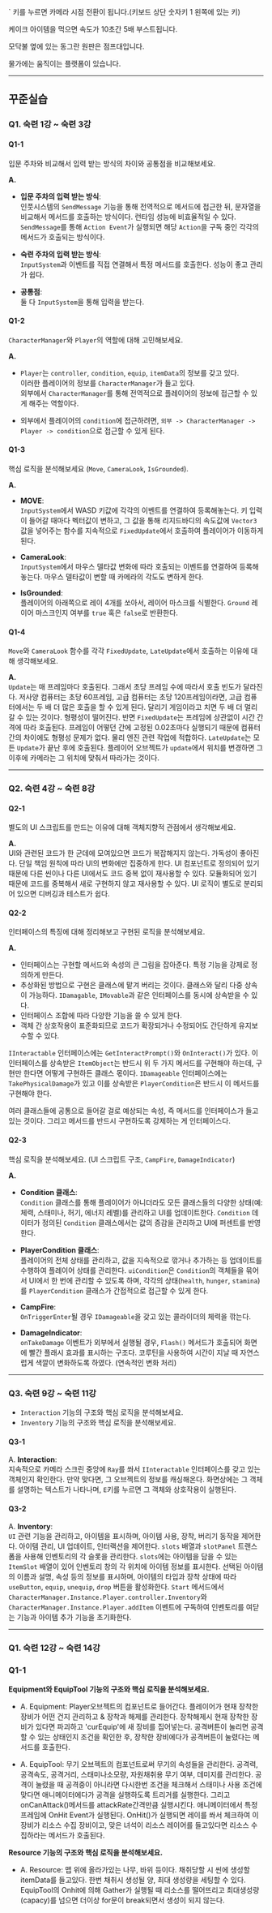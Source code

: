 ` 키를 누르면 카메라 시점 전환이 됩니다.(키보드 상단 숫자키 1 왼쪽에 있는 키)

케이크 아이템을 먹으면 속도가 10초간 5배 부스트됩니다.

모닥불 옆에 있는 동그란 원판은 점프대입니다.

물가에는 움직이는 플랫폼이 있습니다.

------------------------------------------------------------------------

## 꾸준실습

### Q1. 숙련 1강 ~ 숙련 3강

#### Q1-1  
입문 주차와 비교해서 입력 받는 방식의 차이와 공통점을 비교해보세요.  

**A.**  
- **입문 주차의 입력 받는 방식**:  
  인풋시스템의 `SendMessage` 기능을 통해 전역적으로 메서드에 접근한 뒤, 문자열을 비교해서 메서드를 호출하는 방식이다. 런타임 성능에 비효율적일 수 있다. `SendMessage`를 통해 `Action Event`가 실행되면 해당 `Action`을 구독 중인 각각의 메서드가 호출되는 방식이다.

- **숙련 주차의 입력 받는 방식**:  
  `InputSystem`과 이벤트를 직접 연결해서 특정 메서드를 호출한다. 성능이 좋고 관리가 쉽다.

- **공통점**:  
  둘 다 `InputSystem`을 통해 입력을 받는다.

#### Q1-2  
`CharacterManager`와 `Player`의 역할에 대해 고민해보세요.  

**A.**  
- `Player`는 `controller`, `condition`, `equip`, `itemData`의 정보를 갖고 있다.  
  이러한 플레이어의 정보를 `CharacterManager`가 들고 있다.  
  외부에서 `CharacterManager`를 통해 전역적으로 플레이어의 정보에 접근할 수 있게 해주는 역할이다.

- 외부에서 플레이어의 `condition`에 접근하려면, `외부 -> CharacterManager -> Player -> condition`으로 접근할 수 있게 된다.

#### Q1-3  
핵심 로직을 분석해보세요 (`Move`, `CameraLook`, `IsGrounded`).

**A.**  
- **MOVE**:  
  `InputSystem`에서 WASD 키값에 각각의 이벤트를 연결하여 등록해놓는다. 키 입력이 들어갈 때마다 벡터값이 변하고, 그 값을 통해 리지드바디의 속도값에 `Vector3` 값을 넣어주는 함수를 지속적으로 `FixedUpdate`에서 호출하여 플레이어가 이동하게 된다.

- **CameraLook**:  
  `InputSystem`에서 마우스 델타값 변화에 따라 호출되는 이벤트를 연결하여 등록해놓는다. 마우스 델타값이 변할 때 카메라의 각도도 변하게 한다.

- **IsGrounded**:  
  플레이어의 아래쪽으로 레이 4개를 쏘아서, 레이어 마스크를 식별한다. `Ground` 레이어 마스크인지 여부를 `true` 혹은 `false`로 반환한다.

#### Q1-4  
`Move`와 `CameraLook` 함수를 각각 `FixedUpdate`, `LateUpdate`에서 호출하는 이유에 대해 생각해보세요.

**A.**  
`Update`는 매 프레임마다 호출된다. 그래서 초당 프레임 수에 따라서 호출 빈도가 달라진다. 저사양 컴퓨터는 초당 60프레임, 고급 컴퓨터는 초당 120프레임이라면, 고급 컴퓨터에서는 두 배 더 많은 호출을 할 수 있게 된다. 달리기 게임이라고 치면 두 배 더 멀리 갈 수 있는 것이다. 형평성이 떨어진다. 반면 `FixedUpdate`는 프레임에 상관없이 시간 간격에 따라 호출된다. 프레임이 어떻던 간에 고정된 0.02초마다 실행되기 때문에 컴퓨터 간의 차이에도 형평성 문제가 없다. 물리 엔진 관련 작업에 적합하다. `LateUpdate`는 모든 `Update`가 끝난 후에 호출된다. 플레이어 오브젝트가 `update`에서 위치를 변경하면 그 이후에 카메라는 그 위치에 맞춰서 따라가는 것이다.

---

### Q2. 숙련 4강 ~ 숙련 8강

#### Q2-1  
별도의 UI 스크립트를 만드는 이유에 대해 객체지향적 관점에서 생각해보세요.  

**A.**  
UI와 관련된 코드가 한 군데에 모여있으면 코드가 복잡해지지 않는다. 가독성이 좋아진다. 단일 책임 원칙에 따라 UI의 변화에만 집중하게 한다. UI 컴포넌트로 정의되어 있기 때문에 다른 씬이나 다른 UI에서도 코드 중복 없이 재사용할 수 있다. 모듈화되어 있기 때문에 코드를 중복해서 새로 구현하지 않고 재사용할 수 있다. UI 로직이 별도로 분리되어 있으면 디버깅과 테스트가 쉽다.

#### Q2-2  
인터페이스의 특징에 대해 정리해보고 구현된 로직을 분석해보세요.  

**A.**  
- 인터페이스는 구현할 메서드와 속성의 큰 그림을 잡아준다. 특정 기능을 강제로 정의하게 만든다.
- 추상화된 방법으로 구현은 클래스에 맡겨 버리는 것이다. 클래스와 달리 다중 상속이 가능하다. `IDamagable`, `IMovable`과 같은 인터페이스를 동시에 상속받을 수 있다.  
- 인터페이스 조합에 따라 다양한 기능을 쓸 수 있게 한다.
- 객체 간 상호작용이 표준화되므로 코드가 확장되거나 수정되어도 간단하게 유지보수할 수 있다.

`IInteractable` 인터페이스에는 `GetInteractPrompt()`와 `OnInteract()`가 있다. 이 인터페이스를 상속받은 `ItemObject`는 반드시 위 두 가지 메서드를 구현해야 하는데, 구현만 한다면 어떻게 구현하든 클래스 몫이다. `IDamageable` 인터페이스에는 `TakePhysicalDamage`가 있고 이를 상속받은 `PlayerCondition`은 반드시 이 메서드를 구현해야 한다.

여러 클래스들에 공통으로 들어갈 걸로 예상되는 속성, 즉 메서드를 인터페이스가 들고 있는 것이다. 그리고 메서드를 반드시 구현하도록 강제하는 게 인터페이스다.

#### Q2-3  
핵심 로직을 분석해보세요. (UI 스크립트 구조, `CampFire`, `DamageIndicator`)

**A.**  
- **Condition 클래스**:  
  `Condition` 클래스를 통해 플레이어가 아니더라도 모든 클래스들의 다양한 상태(예: 체력, 스태미나, 허기, 에너지 레벨)를 관리하고 UI를 업데이트한다. `Condition` 데이터가 정의된 `Condition` 클래스에서는 값의 증감을 관리하고 UI에 퍼센트를 반영한다.

- **PlayerCondition 클래스**:  
  플레이어의 전체 상태를 관리하고, 값을 지속적으로 깎거나 추가하는 등 업데이트를 수행하여 플레이어 상태를 관리한다. `uiCondition`은 `Condition`의 객체들을 묶어서 UI에서 한 번에 관리할 수 있도록 하며, 각각의 상태(`health`, `hunger`, `stamina`)를 `PlayerCondition` 클래스가 간접적으로 접근할 수 있게 한다.

- **CampFire**:  
  `OnTriggerEnter`될 경우 `IDamageable`을 갖고 있는 콜라이더의 체력을 깎는다.

- **DamageIndicator**:  
  `onTakeDamage` 이벤트가 외부에서 실행될 경우, `Flash()` 메서드가 호출되어 화면에 빨간 플래시 효과를 표시하는 구조다. 코루틴을 사용하여 시간이 지날 때 자연스럽게 색깔이 변화하도록 하였다. (연속적인 변화 처리)

---

### Q3. 숙련 9강 ~ 숙련 11강  

- `Interaction` 기능의 구조와 핵심 로직을 분석해보세요.
- `Inventory` 기능의 구조와 핵심 로직을 분석해보세요.

#### Q3-1  
A. **Interaction**:  
   지속적으로 카메라 스크린 중앙에 `Ray`를 쏴서 `IInteractable` 인터페이스를 갖고 있는 객체인지 확인한다. 만약 맞다면, 그 오브젝트의 정보를 캐싱해온다. 화면상에는 그 객체를 설명하는 텍스트가 나타나며, `E`키를 누르면 그 객체와 상호작용이 실행된다.

#### Q3-2  
A. **Inventory**:  
   `UI` 관련 기능을 관리하고, 아이템을 표시하며, 아이템 사용, 장착, 버리기 동작을 제어한다. 아이템 관리, UI 업데이트, 인터랙션을 제어한다. `slots` 배열과 `slotPanel` 트랜스폼을 사용해 인벤토리의 각 슬롯을 관리한다. `slots`에는 아이템을 담을 수 있는 `ItemSlot` 배열이 있어 인벤토리 창의 각 위치에 아이템 정보를 표시한다. 선택된 아이템의 이름과 설명, 속성 등의 정보를 표시하며, 아이템의 타입과 장착 상태에 따라 `useButton`, `equip`, `unequip`, `drop` 버튼을 활성화한다. `Start` 메서드에서 `CharacterManager.Instance.Player.controller.Inventory`와 `CharacterManager.Instance.Player.addItem` 이벤트에 구독하여 인벤토리를 여닫는 기능과 아이템 추가 기능을 초기화한다.

------------------------------------------------------------------------

### Q1. 숙련 12강 ~ 숙련 14강  

### Q1-1 
**Equipment와 EquipTool 기능의 구조와 핵심 로직을 분석해보세요.**
- A. Equipment: Player오브젝트의 컴포넌트로 들어간다. 플레이어가 현재 장착한 장비가 어떤 건지 관리하고 & 장착과 해제를 관리한다. 장착해제시 현재 장착한 장비가 있다면 파괴하고 'curEquip'에 새 장비를 집어넣는다.
공격버튼이 눌리면 공격할 수 있는 상태인지 조건을 확인한 후, 장착한 장비에다가 공격버튼이 눌렸다는 메서드를 호출한다.

- A. EquipTool: 무기 오브젝트의 컴포넌트로써 무기의 속성들을 관리한다. 공격력, 공격속도, 공격거리, 스태미나소모량, 자원채취용 무기 여부, 데미지를 관리한다.
공격이 눌렸을 때 공격중이 아니라면 다시한번 조건을 체크해서 스태미나 사용 조건에 맞다면 애니메이터에다가 공격을 실행하도록 트리거를 실행한다. 그리고 onCanAttack()메서드를 attackRate간격만큼 실행시킨다.
애니메이터에서 특정 프레임에 OnHit Event가 실행된다. OnHit()가 실행되면 레이를 쏴서 체크하여 이 장비가 리소스 수집 장비이고, 맞은 녀석이 리소스 레이어를 들고있다면 리소스 수집하라는 메서드가 호출된다.
  
**Resource 기능의 구조와 핵심 로직을 분석해보세요.**
- A. Resource: 맵 위에 올라가있는 나무, 바위 등이다. 채취당할 시 씬에 생성할 itemData를 들고있다. 한번 채취시 생성될 양, 최대 생성량을 세팅할 수 있다.
EquipTool의 Onhit에 의해 Gather가 실행될 때 리소스를 떨어뜨리고 최대생성량(capacy)를 넘으면 더이상 for문이 break되면서 생성이 되지 않는다.





